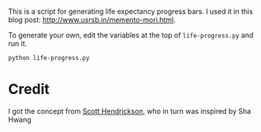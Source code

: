 This is a script for generating life expectancy progress bars. I used it in this blog post: http://www.usrsb.in/memento-mori.html.

To generate your own, edit the variables at the top of `life-progress.py` and run it.

```
python life-progress.py
```

# Credit
I got the concept from [Scott Hendrickson](https://blog.drskippy.net/2012/11/11/age-visualization/), who in turn was inspired by Sha Hwang
